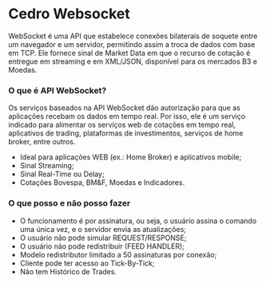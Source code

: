 # Cedro Websocket

WebSocket é uma API que estabelece conexões bilaterais de soquete entre um navegador e um servidor, permitindo assim a troca de dados com base em TCP. Ele fornece sinal de Market Data em que o recurso de cotação é entregue em streaming e em XML/JSON, disponível para os mercados B3 e Moedas.

### O que é API WebSocket?

Os serviços baseados na API WebSocket dão autorização para que as aplicações recebam os dados em tempo real. Por isso, ele é um serviço indicado para alimentar os serviços web de cotações em tempo real, aplicativos de trading, plataformas de investimentos, serviços de home broker, entre outros.

* Ideal para aplicações WEB (ex.: Home Broker) e aplicativos mobile;
* Sinal Streaming;
* Sinal Real-Time ou Delay;
* Cotações Bovespa, BM&F, Moedas e Indicadores.

### O que posso e não posso fazer

* O funcionamento é por assinatura, ou seja, o usuário assina o comando uma única vez, e o servidor envia as atualizações;
* O usuário não pode simular REQUEST/RESPONSE;
* O usuário não pode redistribuir (FEED HANDLER);
* Modelo redistributor limitado a 50 assinaturas por conexão;
* Cliente pode ter acesso ao Tick-By-Tick;
* Não tem Histórico de Trades.
